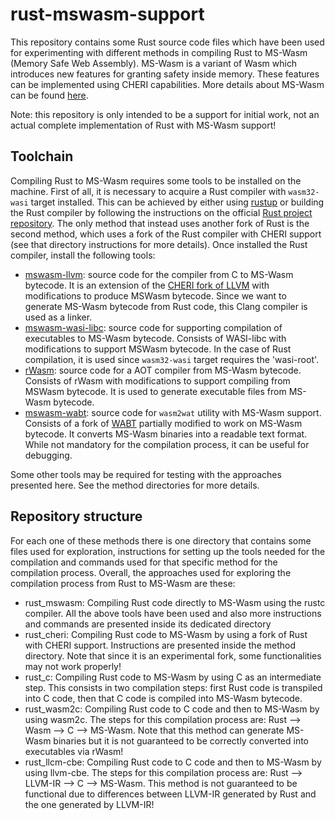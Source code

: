 # rust-mswasm-support
This repository contains some Rust source code files which have been used for experimenting with different methods in compiling Rust to MS-Wasm (Memory Safe Web Assembly). MS-Wasm is a variant of Wasm which introduces new features for granting safety inside memory. These features can be implemented using CHERI capabilities. More details about MS-Wasm can be found [here](https://github.com/PLSysSec/ms-wasm).

Note: this repository is only intended to be a support for initial work, not an actual complete implementation of Rust with MS-Wasm support!


## Toolchain
Compiling Rust to MS-Wasm requires some tools to be installed on the machine. First of all, it is necessary to acquire a Rust compiler with `wasm32-wasi` target installed. This can be achieved by either using [rustup](https://rustup.rs/) or building the Rust compiler by following the instructions on the official [Rust project repository](https://github.com/rust-lang/rust). The only method that instead uses another fork of Rust is the second method, which uses a fork of the Rust compiler with CHERI support (see that directory instructions for more details). Once installed the Rust compiler, install the following tools:

* [mswasm-llvm](https://github.com/PLSysSec/mswasm-llvm): source code for the compiler from C to MS-Wasm bytecode. It is an extension of the [CHERI fork of LLVM](https://github.com/CTSRD-CHERI/llvm-project) with modifications to produce MSWasm bytecode. Since we want to generate MS-Wasm bytecode from Rust code, this Clang compiler is used as a linker.
* [mswasm-wasi-libc](https://github.com/PLSysSec/mswasm-wasi-libc): source code for supporting compilation of executables to MS-Wasm bytecode. Consists of WASI-libc with modifications to support MSWasm bytecode. In the case of Rust compilation, it is used since `wasm32-wasi` target requires the 'wasi-root'.
* [rWasm](https://github.com/secure-foundations/rWasm/tree/mswasm): source code for a AOT compiler from MS-Wasm bytecode. Consists of rWasm with modifications to support compiling from MSWasm bytecode. It is used to generate executable files from MS-Wasm bytecode.
* [mswasm-wabt](https://github.com/PLSysSec/mswasm-wabt): source code for `wasm2wat` utility with MS-Wasm support. Consists of a fork of [WABT](https://github.com/WebAssembly/wabt) partially modified to work on MS-Wasm bytecode. It converts MS-Wasm binaries into a readable text format. While not mandatory for the compilation process, it can be useful for debugging.

Some other tools may be required for testing with the approaches presented here. See the method directories for more details.

## Repository structure
For each one of these methods there is one directory that contains some files used for exploration, instructions for setting up the tools needed for the compilation and commands used for that specific method for the compilation process. Overall, the approaches used for exploring the compilation process from Rust to MS-Wasm are these:


* rust_mswasm: Compiling Rust code directly to MS-Wasm using the rustc compiler. All the above tools have been used and also more instructions and commands are presented inside its dedicated directory
* rust_cheri: Compiling Rust code to MS-Wasm by using a fork of Rust with CHERI support. Instructions are presented inside the method directory. Note that since it is an experimental fork, some functionalities may not work properly!
* rust_c: Compiling Rust code to MS-Wasm by using C as an intermediate step. This consists in two compilation steps: first Rust code is transpiled into C code, then that C code is compiled into MS-Wasm bytecode.
* rust_wasm2c: Compiling Rust code to C code and then to MS-Wasm by using wasm2c. The steps for this compilation process are: Rust --> Wasm --> C --> MS-Wasm. Note that this method can generate MS-Wasm binaries but it is not guaranteed to be correctly converted into executables via rWasm!
* rust_llcm-cbe: Compiling Rust code to C code and then to MS-Wasm by using llvm-cbe. The steps for this compilation process are: Rust --> LLVM-IR --> C --> MS-Wasm. This method is not guaranteed to be functional due to differences between LLVM-IR generated by Rust and the one generated by LLVM-IR!

